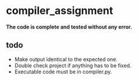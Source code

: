 # compiler_assignment
**The code is complete and tested without any error.**

## todo
  * Make output identical to the expected one.
  * Double check project if anything has to be fixed. 
  * Executable code must be in compiler.py.
  
